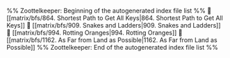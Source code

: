 %% Zoottelkeeper: Beginning of the autogenerated index file list  %%
📄 [[matrix/bfs/864. Shortest Path to Get All Keys|864. Shortest Path to Get All Keys]]
📄 [[matrix/bfs/909. Snakes and Ladders|909. Snakes and Ladders]]
📄 [[matrix/bfs/994. Rotting Oranges|994. Rotting Oranges]]
📄 [[matrix/bfs/1162. As Far from Land as Possible|1162. As Far from Land as Possible]]
%% Zoottelkeeper: End of the autogenerated index file list  %%
